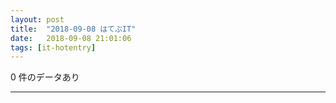 ```yaml
---
layout: post
title:  "2018-09-08 はてぶIT"
date:   2018-09-08 21:01:06
tags: [it-hotentry]
---
```

0 件のデータあり

<hr>
